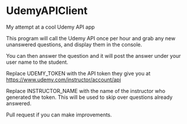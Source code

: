 # UdemyAPIClient
My attempt at a cool Udemy API app

This program will call the Udemy API once per hour and grab any new unanswered questions, and display them in the console.

You can then answer the question and it will post the answer under your user name to the student.

Replace UDEMY_TOKEN with the API token they give you at https://www.udemy.com/instructor/account/api

Replace INSTRUCTOR_NAME with the name of the instructor who generated the token. This will be used to skip over questions already answered.

Pull request if you can make improvements.

